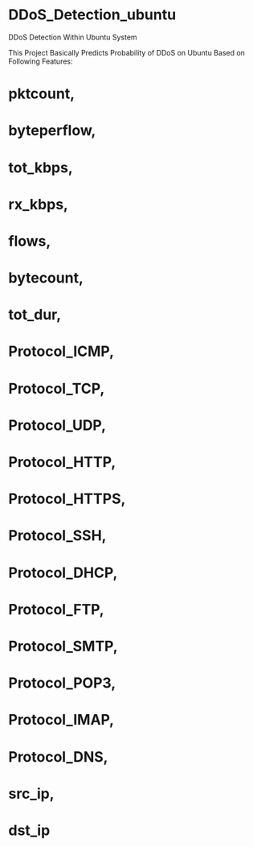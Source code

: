# DDoS_Detection_ubuntu
DDoS Detection Within Ubuntu System


This Project Basically Predicts Probability of DDoS on Ubuntu Based on Following Features:
# pktcount,
# byteperflow,
# tot_kbps,
# rx_kbps,
# flows,
# bytecount,
# tot_dur,
# Protocol_ICMP,
# Protocol_TCP,
# Protocol_UDP,
# Protocol_HTTP,
# Protocol_HTTPS,
# Protocol_SSH,
# Protocol_DHCP,
# Protocol_FTP,
# Protocol_SMTP,
# Protocol_POP3,
# Protocol_IMAP,
# Protocol_DNS,
# src_ip,
# dst_ip

